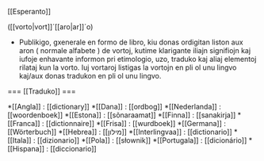 [[Esperanto]]

([[vorto|vort]]´[[aro|ar]]´o)

* Publikigo, gxenerale en formo de libro, kiu donas ordigitan liston aux aron ( normale alfabete ) de vortoj, kutime klarigante iliajn signifiojn kaj iufoje enhavante informon pri etimologio, uzo, traduko kaj aliaj elementoj rilataj kun la vorto. Iuj vortaroj listigas la vortojn en pli ol unu lingvo kaj/aux donas tradukon en pli ol unu lingvo. 

=== [[Traduko]] ===


*[[Angla]] : [[dictionary]]
*[[Dana]] : [[ordbog]]
*[[Nederlanda]] : [[woordenboek]]
*[[Estona]] : [[sõnaraamat]]
*[[Finna]] : [[sanakirja]]
*[[Franca]] : [[dictionnaire]]
*[[Frisa]] : [[wurdboek]]
*[[Germana]] : [[Wörterbuch]]
*[[Hebrea]] : [[מילון]]
*[[Interlingvaa]] : [[dictionario]]
*[[Itala]] : [[dizionario]]
*[[Pola]] : [[słownik]]
*[[Portugala]] : [[dicionário]]
*[[Hispana]] : [[diccionario]]
